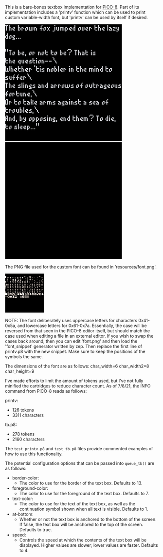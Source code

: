 This is a bare-bones textbox implementation for [PICO-8](https://www.lexaloffle.com/pico-8.php). Part of its implementation includes a 'printv' function which can be used to print custom variable-width font, but 'printv' can be used by itself if desired. 

![test_printv output - shows sample text](/resources/test_printv.png) ![test_tb output - shows two text boxes in succession](/resources/test_tb.gif)

The PNG file used for the custom font can be found in 'resources/font.png'.

![font.png - the image file used to generate the font snippet](/resources/font.png)

NOTE: The font deliberately uses uppercase letters for characters 0x41-0x5a, and lowercase letters for 0x61-0x7a. Essentially, the case will be reversed from that seen in the PICO-8 editor itself, but should match the case used when editing a file in an external editor. If you wish to swap the cases back around, then you can edit 'font.png' and then load the 'font_snippet' generator written by zep. Then replace the first line of printv.p8 with the new snippet. Make sure to keep the positions of the symbols the same.

The dimensions of the font are as follows:
char_width=6
char_width2=8
char_height=9

I've made efforts to limit the amount of tokens used, but I've not fully minified the cartridges to reduce character count. As of 7/8/21, the INFO command from PICO-8 reads as follows:

printv:
- 126 tokens
- 3311 characters

tb.p8:
- 278 tokens
- 2160 characters

The `test_printv.p8` and `test_tb.p8` files provide commented examples of how to use this functionality.

The potential configuration options that can be passed into `queue_tb()` are
as follows:
- border-color:
    - The color to use for the border of the text box. Defaults to 13.
- foreground-color:
    - The color to use for the foreground of the text box. Defaults to 7.
- text-color:
    - The color to use for the text of the text box, as well as the continuation symbol shown when all text is visible. Defaults to 1.
- at-bottom:
    - Whether or not the text box is anchored to the bottom of the screen.
    If false, the text box will be anchored to the top of the screen. Defaults to true.
- speed:
    - Controls the speed at which the contents of the text box will be
    displayed. Higher values are slower; lower values are faster. Defaults to 4.
